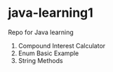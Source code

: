 # java-learning1
Repo for Java learning
1. Compound Interest Calculator
2. Enum Basic Example
3. String Methods 